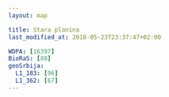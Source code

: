 ```yaml
---
layout: map

title: Stara planina
last_modified_at: 2018-05-23T23:37:47+02:00

WDPA: [16397]
BioRaS: [80]
geoSrbija:
  L1_183: [96]
  L1_362: [67]
---
```

